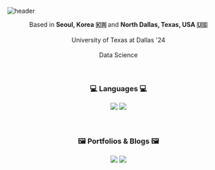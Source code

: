 ![header](https://capsule-render.vercel.app/api?type=waving&color=auto&height=300&section=header&text=Owlbemi&fontSize=90)

<div align="center">
	Based in <b> Seoul, Korea 🇰🇷 </b> and <b> North Dallas, Texas, USA 🇺🇸 </b>
	<br/><br/>
	University of Texas at Dallas '24 
	<br/><br/>
	Data Science
</div>
<br/><br/>
<div align="center">
	<h3> 💻 Languages 💻 </h3>
</div>
<div align="center">
	<img src="https://img.shields.io/badge/R-276DC3?style=flat&logo=R&logoColor=white"/>
  	<img src="https://img.shields.io/badge/Python-3776AB?style=flat&logo=Python&logoColor=white"/>
</div>
<br/><br/>
<div align="center">
	<h3> 🖼️  Portfolios & Blogs 🖼️ </h3>
</div>
<div align="center">
	<a href = "https://velog.io/@bluejake2"><img src="https://img.shields.io/badge/Velog-20C997?style=flat&logo=Velog&logoColor=white"/></a>
  	<a href = "https://owlbemi.tistory.com/"><img src="https://img.shields.io/badge/Tistory-000000?style=flat&logo=Tistory&logoColor=white"/></a>
</div>
